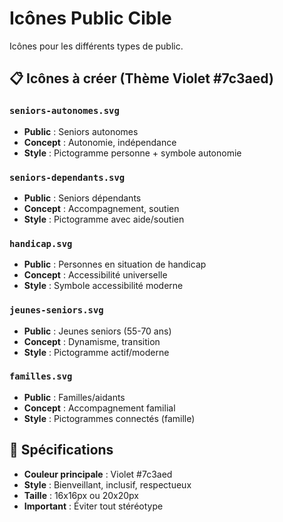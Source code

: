 # Icônes Public Cible

Icônes pour les différents types de public.

## 📋 Icônes à créer (Thème Violet #7c3aed)

### `seniors-autonomes.svg`
- **Public** : Seniors autonomes
- **Concept** : Autonomie, indépendance
- **Style** : Pictogramme personne + symbole autonomie

### `seniors-dependants.svg`
- **Public** : Seniors dépendants
- **Concept** : Accompagnement, soutien
- **Style** : Pictogramme avec aide/soutien

### `handicap.svg`
- **Public** : Personnes en situation de handicap
- **Concept** : Accessibilité universelle
- **Style** : Symbole accessibilité moderne

### `jeunes-seniors.svg`
- **Public** : Jeunes seniors (55-70 ans)
- **Concept** : Dynamisme, transition
- **Style** : Pictogramme actif/moderne

### `familles.svg`
- **Public** : Familles/aidants
- **Concept** : Accompagnement familial
- **Style** : Pictogrammes connectés (famille)

## 🎨 Spécifications
- **Couleur principale** : Violet #7c3aed
- **Style** : Bienveillant, inclusif, respectueux
- **Taille** : 16x16px ou 20x20px
- **Important** : Éviter tout stéréotype